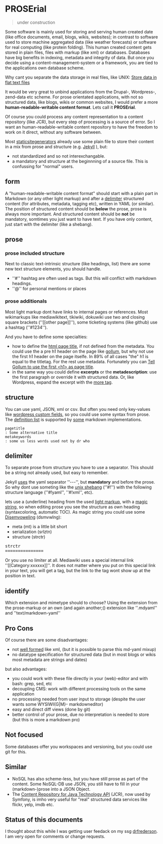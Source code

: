 # PROSErial

> under construction


Some software is mainly used for storing and serving human created date (like office documents, email, blogs, wikis, websites); in contrast to software used to store machine aggregated data (like weather forecasts) or software for real computing (like protein folding).
This human created content gets stored in plain files, files with markup (like xml) or databases. Databases have big benefits in indexing, metadata and integrity of data.
But once you decide using a content-management-system or a framework, you are tied to the applications own database scheme.

Why cant you separate the data storage in real files, like UNIX: [Store data in flat text files](https://en.wikipedia.org/wiki/Unix_philosophy)

It would be very great to unbind applications from the Drupal-, Wordpress-, zend-data etc scheme. For prose orientated applications, with not so structured data, like blogs, wikis or common websites, I would prefer a more __human-readable-writable content format__. Lets call it __PROSErial__. 

Of course you could process any content representation to a content repository (like JCR), but every step of processing is a source of error. So I want an human-readable-writable content repository to have the freedom to work on it direct, without any software between.

Most [staticsitegenerators](https://staticsitegenerators.net/) already use some plain file to store their content in a mix from prose and structure (e.g. [Jekyll](https://raw.githubusercontent.com/mojombo/mojombo.github.io/master/_posts/2015-06-19-replicated.md) ), but:

* not standardized and so not interexchangable.
* a mandatory and structure at the beginnning of a source file. This is confussing for "normal" users.

## form
A "human-readable-writable content format" should start with a plain part in Markdown (or any other light markup) and after a [delimiter](#delimiter) structured content (for attributes, metadata, tagging etc), written in YAML (or similar). The position of structured content should be __below__ the prose, prose is always more important.
And structured content should be __not__ be mandatory, somtimes you just want to have text. If you have only content, just start with the delimiter (like a shebang).

## prose
### prose included structure

Next to classic text-intrinsic structure (like headings, list) there are some new text structure elements, you should handle.

* ''#'' hashtag are often used as  tags. But this will conflict with markdown headings.
* ''@'' for personal mentions or places

### prose additionals
Most light markup dont have links to internal pages or references. Most wikimarkups like mediawikitext, tikiwiki, dokuwiki use two and closing square brackets (''[[other page]]''), some ticketing systems (like github) use a hashtag (''#1234'').

And you have to define some specialties:

* how to define the [html page title](http://www.w3schools.com/tags/tag_title.asp), if not defined from the metadata. You could use the a pre h1 header on the page like [gollum](https://github.com/gollum/gollum/wiki#custom-titles-via-cli), but why not use the first h1 header on the page itselfe. In 89% of all cases "the" h1 is equal to the titletag. For the rest use metadata. Fortunately you can [Tell Gollum to use the first \<h1> as page title](https://github.com/gollum/gollum).
* in the same way you could define __excerpts__ or the __metadescription__: use the first paragraph or override it with structured data. Or, like Wordpress, expand the excerpt with the [more tag](https://en.support.wordpress.com/more-tag/).

## structure

You can use yaml, JSON, xml or csv. But often you need only key-values like [wordpress custom fields](https://codex.wordpress.org/Custom_Fields), so you could use some syntax from prose. The [definition list](https://www.w3.org/TR/html401/struct/lists.html#h-10.3) is supported by [some](http://talk.commonmark.org/t/description-list/289/12) markdown implementations.

```
pagetitle
: Some alternative title
metakeywords
: some us less words used not by dr who
```


## delimiter
To separate prose from structure you have to use a separator. This should be a string not already used, but easy to remember. 

Jekyll [uses](https://raw.githubusercontent.com/mojombo/mojombo.github.io/master/_posts/2015-06-19-replicated.md) the yaml separator ''---'', but __mandatory__ and before the prose. So why dont use someting like the [unix shebang](https://en.wikipedia.org/wiki/Shebang_%28Unix%29) (''#!'') with the following structure language (''#!yaml'', ''#!xml'', etc). 

lets use a (underline) heading from the used [light markup](https://en.wikipedia.org/wiki/Lightweight_markup_language#Underline), with a [magic string](https://en.wikipedia.org/wiki/Magic_string), so when editing prose you see the structure as own heading (syntaxcoloring, automatic TOC). As magic string you could use some [Disemvoweling](https://en.wikipedia.org/wiki/Disemvoweling) (dsmvwlng):

* meta (mt) is a little bit short
* serialization (srlztn)
* structure (strctr)

<pre>
strctr
===============
</pre>


Or you use no limiter at all. Mediawiki uses a special internal link ''[[Category:xxxxxx]]''. It does not matter where you put on this special link in your text, you will get a tag, but the link to the tag wont show up at the position in text.

## identify

Which extension and mimetype should to choose? Using the  extension from the prose-markup or an own (and again another;() extension like ''.mdyaml'' and ''text/markdown-yaml''


## Pro Cons
Of course there are some disadvantages:

* not [well formed](https://en.wikipedia.org/wiki/Well-formed_document) like xml, (but it is possible to parse this md-yaml mixup)
* no datatype specification for structured data (but in most blogs or wikis most metadata are strings and dates)

but also advantages:
* you could work with these file directly in your (web)-editor and with bash: grep, sed, etc
* decoupling CMS: work with different processing tools on the same application 
* no processing needed from user input to storage (despite the user wants some WYSIWI{G|M}- markdowneditor)
* easy and direct diff views (done by git)
* better control of your prose, due no interpretation is needed to store (but this is more a markdown pro)

## Not focused

Some databases offer you workspaces and versioning, but you could use git for this.

## Similar
* NoSQL has also scheme-less, but you have still prose as part of the content. Some NoSQL-DB use JSON, you still have to fill in your (markdown-)prose into a JSON Object. 
* The [Content Repository for Java Technology API](https://en.wikipedia.org/wiki/Content_repository_API_for_Java) (JCR), now used by Symfony, is imho very useful for "real" structured data services like flickr, yelp, imdb etc.  


## Status of this documents

I thought about this while I was getting user feedack on my ssg [drfrederson](https://github.com/klml/drfrederson). I am very open for comments or change requests.
